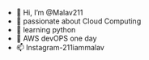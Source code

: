 - 👋 Hi, I’m @Malav211
- 👀 passionate about Cloud Computing
- 🌱  learning python
- 💞️ AWS devOPS one day
- 📫 Instagram-211iammalav

<!---
Malav211/Malav211 is a ✨ special ✨ repository because its `README.md` (this file) appears on your GitHub profile.
You can click the Preview link to take a look at your changes.
--->
